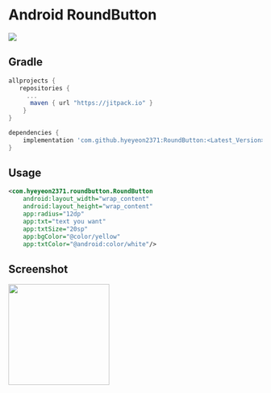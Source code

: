 # Android RoundButton
<img src ="https://img.shields.io/badge/version-0.0.4-brightgreen.svg"/>

## Gradle
``` gradle
allprojects {
   repositories {
     ...
      maven { url "https://jitpack.io" }
    }
}
```
``` gradle
dependencies {
    implementation 'com.github.hyeyeon2371:RoundButton:<Latest_Version>'
}
```

## Usage
``` xml
<com.hyeyeon2371.roundbutton.RoundButton
    android:layout_width="wrap_content"
    android:layout_height="wrap_content"                              
    app:radius="12dp"
    app:txt="text you want"
    app:txtSize="20sp"
    app:bgColor="@color/yellow"
    app:txtColor="@android:color/white"/>
```

## Screenshot
<img src="https://user-images.githubusercontent.com/42951723/55060686-56f96b80-50b5-11e9-82dc-92d3c04541fd.PNG" width="200"/>
